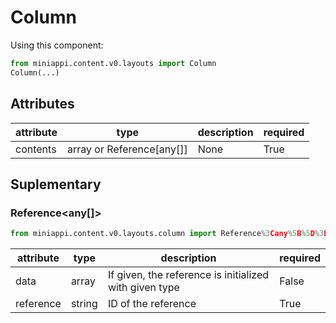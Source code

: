 
# Column


Using this component:

```python
from miniappi.content.v0.layouts import Column
Column(...)
```
## Attributes

| attribute  | type      | description | required |
|------------|-----------|-------------|----------|
| contents | array or Reference[any[]] | None | True |

## Suplementary

### Reference<any[]>
```python
from miniappi.content.v0.layouts.column import Reference%3Cany%5B%5D%3E
```

| attribute  | type      | description | required |
|------------|-----------|-------------|----------|
| data | array | If given, the reference is initialized with given type | False |
| reference | string | ID of the reference | True |

